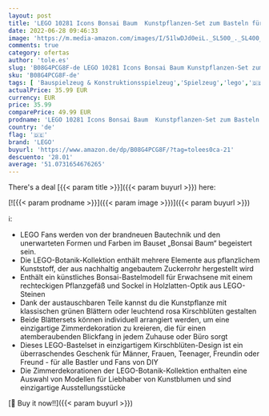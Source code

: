 ```yaml
---
layout: post
title: 'LEGO 10281 Icons Bonsai Baum  Kunstpflanzen-Set zum Basteln für Erwachsene  Zimmerdeko  Geschenkidee  Botanik-Kollektion  Home Deko'
date: 2022-06-28 09:46:33
image: 'https://m.media-amazon.com/images/I/51lwDJd0eiL._SL500_._SL400_.jpg'
comments: true
category: ofertas
author: 'tole.es'
slug: 'B08G4PCG8F-de LEGO 10281 Icons Bonsai Baum Kunstpflanzen-Set zum Basteln...'
sku: 'B08G4PCG8F-de'
tags: [ 'Bauspielzeug & Konstruktionsspielzeug','Spielzeug','lego','🇩🇪', ]
actualPrice: 35.99 EUR
currency: EUR
price: 35.99
comparePrice: 49.99 EUR
prodname: 'LEGO 10281 Icons Bonsai Baum  Kunstpflanzen-Set zum Basteln für Erwachsene  Zimmerdeko  Geschenkidee  Botanik-Kollektion  Home Deko'
country: 'de'
flag: '🇩🇪'
brand: 'LEGO'
buyurl: 'https://www.amazon.de/dp/B08G4PCG8F/?tag=tolees0ca-21'
descuento: '28.01'
average: '51.0731654676265'
---
```


There's a deal [{{< param title >}}]({{< param buyurl >}})  here:

[![{{< param prodname >}}]({{< param image >}})]({{< param buyurl >}})

ℹ️:

- LEGO Fans werden von der brandneuen Bautechnik und den unerwarteten Formen und Farben im Bauset „Bonsai Baum“ begeistert sein.
- Die LEGO-Botanik-Kollektion enthält mehrere Elemente aus pflanzlichem Kunststoff, der aus nachhaltig angebautem Zuckerrohr hergestellt wird
- Enthält ein künstliches Bonsai-Bastelmodell für Erwachsene mit einem rechteckigen Pflanzgefäß und Sockel in Holzlatten-Optik aus LEGO-Steinen
- Dank der austauschbaren Teile kannst du die Kunstpflanze mit klassischen grünen Blättern oder leuchtend rosa Kirschblüten gestalten
- Beide Blättersets können individuell arrangiert werden, um eine einzigartige Zimmerdekoration zu kreieren, die für einen atemberaubenden Blickfang in jedem Zuhause oder Büro sorgt
- Dieses LEGO-Bastelset in einzigartigem Kirschblüten-Design ist ein überraschendes Geschenk für Männer, Frauen, Teenager, Freundin oder Freund - für alle Bastler und Fans von DIY
- Die Zimmerdekorationen der LEGO-Botanik-Kollektion enthalten eine Auswahl von Modellen für Liebhaber von Kunstblumen und sind einzigartige Ausstellungsstücke

[🛒 Buy it now!!]({{< param buyurl >}})
